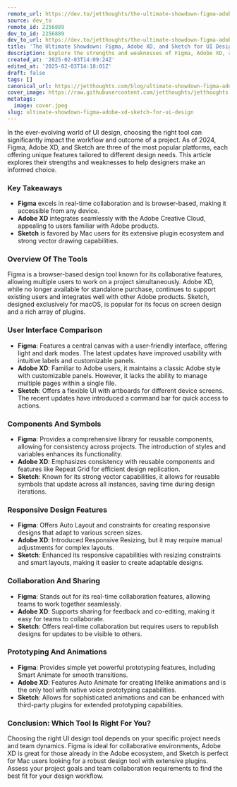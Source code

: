 ```yaml
---
remote_url: https://dev.to/jetthoughts/the-ultimate-showdown-figma-adobe-xd-and-sketch-for-ui-design-50k7
source: dev_to
remote_id: 2256889
dev_to_id: 2256889
dev_to_url: https://dev.to/jetthoughts/the-ultimate-showdown-figma-adobe-xd-and-sketch-for-ui-design-50k7
title: 'The Ultimate Showdown: Figma, Adobe XD, and Sketch for UI Design'
description: Explore the strengths and weaknesses of Figma, Adobe XD, and Sketch to determine the best UI design tool for your project needs.
created_at: '2025-02-03T14:09:24Z'
edited_at: '2025-02-03T14:18:01Z'
draft: false
tags: []
canonical_url: https://jetthoughts.com/blog/ultimate-showdown-figma-adobe-xd-sketch-for-ui-design/
cover_image: https://raw.githubusercontent.com/jetthoughts/jetthoughts.github.io/master/content/blog/ultimate-showdown-figma-adobe-xd-sketch-for-ui-design/cover.jpeg
metatags:
  image: cover.jpeg
slug: ultimate-showdown-figma-adobe-xd-sketch-for-ui-design
---
```

In the ever-evolving world of UI design, choosing the right tool can significantly impact the workflow and outcome of a project. As of 2024, Figma, Adobe XD, and Sketch are three of the most popular platforms, each offering unique features tailored to different design needs. This article explores their strengths and weaknesses to help designers make an informed choice.

### Key Takeaways

*   **Figma** excels in real-time collaboration and is browser-based, making it accessible from any device.
*   **Adobe XD** integrates seamlessly with the Adobe Creative Cloud, appealing to users familiar with Adobe products.
*   **Sketch** is favored by Mac users for its extensive plugin ecosystem and strong vector drawing capabilities.

### Overview Of The Tools

Figma is a browser-based design tool known for its collaborative features, allowing multiple users to work on a project simultaneously. Adobe XD, while no longer available for standalone purchase, continues to support existing users and integrates well with other Adobe products. Sketch, designed exclusively for macOS, is popular for its focus on screen design and a rich array of plugins.

### User Interface Comparison

*   **Figma**: Features a central canvas with a user-friendly interface, offering light and dark modes. The latest updates have improved usability with intuitive labels and customizable panels.
*   **Adobe XD**: Familiar to Adobe users, it maintains a classic Adobe style with customizable panels. However, it lacks the ability to manage multiple pages within a single file.
*   **Sketch**: Offers a flexible UI with artboards for different device screens. The recent updates have introduced a command bar for quick access to actions.

### Components And Symbols

*   **Figma**: Provides a comprehensive library for reusable components, allowing for consistency across projects. The introduction of styles and variables enhances its functionality.
*   **Adobe XD**: Emphasizes consistency with reusable components and features like Repeat Grid for efficient design replication.
*   **Sketch**: Known for its strong vector capabilities, it allows for reusable symbols that update across all instances, saving time during design iterations.

### Responsive Design Features

*   **Figma**: Offers Auto Layout and constraints for creating responsive designs that adapt to various screen sizes.
*   **Adobe XD**: Introduced Responsive Resizing, but it may require manual adjustments for complex layouts.
*   **Sketch**: Enhanced its responsive capabilities with resizing constraints and smart layouts, making it easier to create adaptable designs.

### Collaboration And Sharing

*   **Figma**: Stands out for its real-time collaboration features, allowing teams to work together seamlessly.
*   **Adobe XD**: Supports sharing for feedback and co-editing, making it easy for teams to collaborate.
*   **Sketch**: Offers real-time collaboration but requires users to republish designs for updates to be visible to others.

### Prototyping And Animations

*   **Figma**: Provides simple yet powerful prototyping features, including Smart Animate for smooth transitions.
*   **Adobe XD**: Features Auto Animate for creating lifelike animations and is the only tool with native voice prototyping capabilities.
*   **Sketch**: Allows for sophisticated animations and can be enhanced with third-party plugins for extended prototyping capabilities.

### Conclusion: Which Tool Is Right For You?

Choosing the right UI design tool depends on your specific project needs and team dynamics. Figma is ideal for collaborative environments, Adobe XD is great for those already in the Adobe ecosystem, and Sketch is perfect for Mac users looking for a robust design tool with extensive plugins. Assess your project goals and team collaboration requirements to find the best fit for your design workflow.
